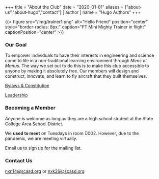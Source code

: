 +++
title = "About the Club"
date = "2020-01-01"
aliases = ["about-us","about-hugo","contact"]
[ author ]
  name = "Hugo Authors"
+++

{{< figure src="/img/trainer1.png" alt="Hello Friend" position="center" style="border-radius: 8px;" caption="FT Mini Mighty Trainer in flight" captionPosition="center" >}}

### Our Goal
To empower individuals to have their interests in engineering and science come to life in a non-traditional learning environment through *Mens et Manus*. The way we set out to do this is to make this club accessible to anyone by making it absolutely free. Our members will design and construct, innovate, and learn to fly aircraft that they built themselves.

[Bylaws & Constitution](/bylaws/)

[Leadership](/leadership/)

### Becoming a Member

Anyone is welcome as long as they are a high school student at the State College Area School District.

We **used to meet** on Tuesdays in room D002. However, due to the pandemic, we are meeting virtually.

Email us to sign up for the mailing list.

### Contact Us
nxn14@scasd.org or nxk26@scasd.org
